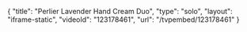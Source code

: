 {
    "title": "Perlier Lavender Hand Cream Duo",
    "type": "solo",
    "layout": "iframe-static",
    "videoId": "123178461",
    "url": "\/tvpembed\/123178461"
}